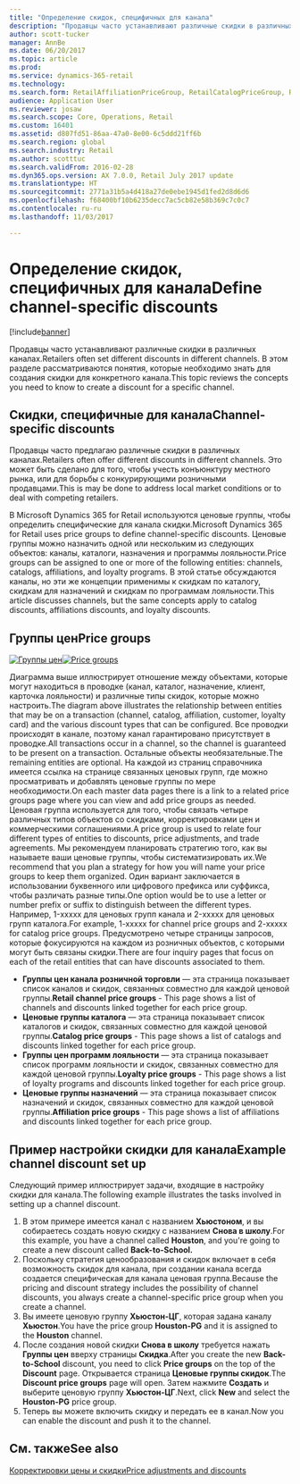 ```yaml
---
title: "Определение скидок, специфичных для канала"
description: "Продавцы часто устанавливают различные скидки в различных каналах. В этом разделе рассматриваются понятия, которые необходимо знать для создания скидки для конкретного канала."
author: scott-tucker
manager: AnnBe
ms.date: 06/20/2017
ms.topic: article
ms.prod: 
ms.service: dynamics-365-retail
ms.technology: 
ms.search.form: RetailAffiliationPriceGroup, RetailCatalogPriceGroup, RetailChannelPriceGroup, RetailDiscountPriceGroup, RetailDiscountPricingWorkspace, RetailPeriodicDiscount, RetailStoreItemPriceList, RetailStoreTable
audience: Application User
ms.reviewer: josaw
ms.search.scope: Core, Operations, Retail
ms.custom: 16401
ms.assetid: d807fd51-86aa-47a0-8e00-6c5ddd21ff6b
ms.search.region: global
ms.search.industry: Retail
ms.author: scotttuc
ms.search.validFrom: 2016-02-28
ms.dyn365.ops.version: AX 7.0.0, Retail July 2017 update
ms.translationtype: HT
ms.sourcegitcommit: 2771a31b5a4d418a27de0ebe1945d1fed2d8d6d6
ms.openlocfilehash: f68400bf10b6235decc7ac5cb82e58b369c7c0c7
ms.contentlocale: ru-ru
ms.lasthandoff: 11/03/2017

---
```


# <a name="define-channel-specific-discounts"></a><span data-ttu-id="a7d5b-104">Определение скидок, специфичных для канала</span><span class="sxs-lookup"><span data-stu-id="a7d5b-104">Define channel-specific discounts</span></span>

[!include[banner](includes/banner.md)]


<span data-ttu-id="a7d5b-105">Продавцы часто устанавливают различные скидки в различных каналах.</span><span class="sxs-lookup"><span data-stu-id="a7d5b-105">Retailers often set different discounts in different channels.</span></span> <span data-ttu-id="a7d5b-106">В этом разделе рассматриваются понятия, которые необходимо знать для создания скидки для конкретного канала.</span><span class="sxs-lookup"><span data-stu-id="a7d5b-106">This topic reviews the concepts you need to know to create a discount for a specific channel.</span></span> 

<a name="channel-specific-discounts"></a><span data-ttu-id="a7d5b-107">Скидки, специфичные для канала</span><span class="sxs-lookup"><span data-stu-id="a7d5b-107">Channel-specific discounts</span></span>
--------------------------

<span data-ttu-id="a7d5b-108">Продавцы часто предлагаю различные скидки в различных каналах.</span><span class="sxs-lookup"><span data-stu-id="a7d5b-108">Retailers often offer different discounts in different channels.</span></span> <span data-ttu-id="a7d5b-109">Это может быть сделано для того, чтобы учесть конъюнктуру местного рынка, или для борьбы с конкурирующими розничными продавцами.</span><span class="sxs-lookup"><span data-stu-id="a7d5b-109">This is may be done to address local market conditions or to deal with competing retailers.</span></span>

<span data-ttu-id="a7d5b-110">В Microsoft Dynamics 365 for Retail используются ценовые группы, чтобы определить специфические для канала скидки.</span><span class="sxs-lookup"><span data-stu-id="a7d5b-110">Microsoft Dynamics 365 for Retail uses price groups to define channel-specific discounts.</span></span> <span data-ttu-id="a7d5b-111">Ценовые группы можно назначить одной или нескольким из следующих объектов: каналы, каталоги, назначения и программы лояльности.</span><span class="sxs-lookup"><span data-stu-id="a7d5b-111">Price groups can be assigned to one or more of the following entities: channels, catalogs, affiliations, and loyalty programs.</span></span> <span data-ttu-id="a7d5b-112">В этой статье обсуждаются каналы, но эти же концепции применимы к скидкам по каталогу, скидкам для назначений и скидкам по программам лояльности.</span><span class="sxs-lookup"><span data-stu-id="a7d5b-112">This article discusses channels, but the same concepts apply to catalog discounts, affiliations discounts, and loyalty discounts.</span></span>

## <a name="price-groups"></a><span data-ttu-id="a7d5b-113">Группы цен</span><span class="sxs-lookup"><span data-stu-id="a7d5b-113">Price groups</span></span>

<span data-ttu-id="a7d5b-114">[![Группы цен](./media/price-groups-1024x608.png)](./media/price-groups.png)</span><span class="sxs-lookup"><span data-stu-id="a7d5b-114">[![Price groups](./media/price-groups-1024x608.png)](./media/price-groups.png)</span></span>

<span data-ttu-id="a7d5b-115">Диаграмма выше иллюстрирует отношение между объектами, которые могут находиться в проводке (канал, каталог, назначение, клиент, карточка лояльности) и различные типы скидок, которые можно настроить.</span><span class="sxs-lookup"><span data-stu-id="a7d5b-115">The diagram above illustrates the relationship between entities that may be on a transaction (channel, catalog, affiliation, customer, loyalty card) and the various discount types that can be configured.</span></span> <span data-ttu-id="a7d5b-116">Все проводки происходят в канале, поэтому канал гарантировано присутствует в проводке.</span><span class="sxs-lookup"><span data-stu-id="a7d5b-116">All transactions occur in a channel, so the channel is guaranteed to be present on a transaction.</span></span> <span data-ttu-id="a7d5b-117">Остальные объекты необязательные.</span><span class="sxs-lookup"><span data-stu-id="a7d5b-117">The remaining entities are optional.</span></span> <span data-ttu-id="a7d5b-118">На каждой из страниц справочника имеется ссылка на странице связанных ценовых групп, где можно просматривать и добавлять ценовые группы по мере необходимости.</span><span class="sxs-lookup"><span data-stu-id="a7d5b-118">On each master data pages there is a link to a related price groups page where you can view and add price groups as needed.</span></span> <span data-ttu-id="a7d5b-119">Ценовая группа используется для того, чтобы связать четыре различных типов объектов со скидками, корректировками цен и коммерческими соглашениями.</span><span class="sxs-lookup"><span data-stu-id="a7d5b-119">A price group is used to relate four different types of entities to discounts, price adjustments, and trade agreements.</span></span> <span data-ttu-id="a7d5b-120">Мы рекомендуем планировать стратегию того, как вы называете ваши ценовые группы, чтобы систематизировать их.</span><span class="sxs-lookup"><span data-stu-id="a7d5b-120">We recommend that you plan a strategy for how you will name your price groups to keep them organized.</span></span> <span data-ttu-id="a7d5b-121">Один вариант заключается в использовании буквенного или цифрового префикса или суффикса, чтобы различать разные типы.</span><span class="sxs-lookup"><span data-stu-id="a7d5b-121">One option would be to use a letter or number prefix or suffix to distinguish between the different types.</span></span> <span data-ttu-id="a7d5b-122">Например, 1-xxxxx для ценовых групп канала и 2-xxxxx для ценовых групп каталога.</span><span class="sxs-lookup"><span data-stu-id="a7d5b-122">For example, 1-xxxxx for channel price groups and 2-xxxxx for catalog price groups.</span></span> <span data-ttu-id="a7d5b-123">Предусмотрено четыре страницы запросов, которые фокусируются на каждом из розничных объектов, с которыми могут быть связаны скидки.</span><span class="sxs-lookup"><span data-stu-id="a7d5b-123">There are four inquiry pages that focus on each of the retail entities that can have discounts associated to them.</span></span>

-   <span data-ttu-id="a7d5b-124">**Группы цен канала розничной торговли** — эта страница показывает список каналов и скидок, связанных совместно для каждой ценовой группы.</span><span class="sxs-lookup"><span data-stu-id="a7d5b-124">**Retail channel price groups** - This page shows a list of channels and discounts linked together for each price group.</span></span>
-   <span data-ttu-id="a7d5b-125">**Ценовые группы каталога** — эта страница показывает список каталогов и скидок, связанных совместно для каждой ценовой группы.</span><span class="sxs-lookup"><span data-stu-id="a7d5b-125">**Catalog price groups** - This page shows a list of catalogs and discounts linked together for each price group.</span></span>
-   <span data-ttu-id="a7d5b-126">**Группы цен программ лояльности** — эта страница показывает список программ лояльности и скидок, связанных совместно для каждой ценовой группы.</span><span class="sxs-lookup"><span data-stu-id="a7d5b-126">**Loyalty price groups** - This page shows a list of loyalty programs and discounts linked together for each price group.</span></span>
-   <span data-ttu-id="a7d5b-127">**Ценовые группы назначений** — эта страница показывает список назначений и скидок, связанных совместно для каждой ценовой группы.</span><span class="sxs-lookup"><span data-stu-id="a7d5b-127">**Affiliation price groups** - This page shows a list of affiliations and discounts linked together for each price group.</span></span>

## <a name="example-channel-discount-set-up"></a><span data-ttu-id="a7d5b-128">Пример настройки скидки для канала</span><span class="sxs-lookup"><span data-stu-id="a7d5b-128">Example channel discount set up</span></span>
<span data-ttu-id="a7d5b-129">Следующий пример иллюстрирует задачи, входящие в настройку скидки для канала.</span><span class="sxs-lookup"><span data-stu-id="a7d5b-129">The following example illustrates the tasks involved in setting up a channel discount.</span></span>

1.  <span data-ttu-id="a7d5b-130">В этом примере имеется канал с названием **Хьюстоном**, и вы собираетесь создать новую скидку с названием **Снова в школу**.</span><span class="sxs-lookup"><span data-stu-id="a7d5b-130">For this example, you have a channel called **Houston**, and you're going to create a new discount called **Back-to-School.**</span></span>
2.  <span data-ttu-id="a7d5b-131">Поскольку стратегия ценообразования и скидок включает в себя возможность скидок для канала, при создании канала всегда создается специфическая для канала ценовая группа.</span><span class="sxs-lookup"><span data-stu-id="a7d5b-131">Because the pricing and discount strategy includes the possibility of channel discounts, you always create a channel-specific price group when you create a channel.</span></span>
3.  <span data-ttu-id="a7d5b-132">Вы имеете ценовую группу **Хьюстон-ЦГ**, которая задана каналу **Хьюстон**.</span><span class="sxs-lookup"><span data-stu-id="a7d5b-132">You have the price group **Houston-PG** and it is assigned to the **Houston** channel.</span></span>
4.  <span data-ttu-id="a7d5b-133">После создания новой скидки **Снова в школу** требуется нажать **Группы цен** вверху страницы **Скидка**.</span><span class="sxs-lookup"><span data-stu-id="a7d5b-133">After you create the new **Back-to-School** discount, you need to click **Price groups** on the top of the **Discount** page.</span></span> <span data-ttu-id="a7d5b-134">Открывается страница **Ценовые группы скидок**.</span><span class="sxs-lookup"><span data-stu-id="a7d5b-134">The **Discount price groups** page will open.</span></span> <span data-ttu-id="a7d5b-135">Затем нажмите **Создать** и выберите ценовую группу **Хьюстон-ЦГ**.</span><span class="sxs-lookup"><span data-stu-id="a7d5b-135">Next, click **New** and select the **Houston-PG** price group.</span></span>
5.  <span data-ttu-id="a7d5b-136">Теперь вы можете включить скидку и передать ее в канал.</span><span class="sxs-lookup"><span data-stu-id="a7d5b-136">Now you can enable the discount and push it to the channel.</span></span>

 

<a name="see-also"></a><span data-ttu-id="a7d5b-137">См. также</span><span class="sxs-lookup"><span data-stu-id="a7d5b-137">See also</span></span>
--------

[<span data-ttu-id="a7d5b-138">Корректировки цены и скидки</span><span class="sxs-lookup"><span data-stu-id="a7d5b-138">Price adjustments and discounts</span></span>](price-adjustments-discounts.md)




